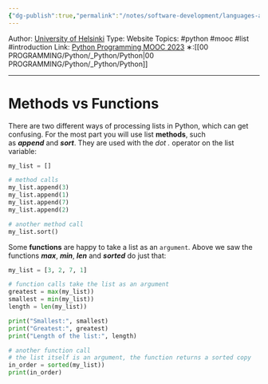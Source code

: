 ```yaml
---
{"dg-publish":true,"permalink":"/notes/software-development/languages-and-frameworks/python/0-python-programming-mooc/introduction/part-4/02-lists/08-methods-vs-functions/","created":"2025-07-13T15:25:05.628+08:00"}
---
```


Author: [University of Helsinki](https://programming-23.mooc.fi/)
Type: Website
Topics: #python #mooc #list  #introduction
Link: [Python Programming MOOC 2023](https://programming-23.mooc.fi/)
∗:[[00 PROGRAMMING/Python/_Python/Python\|00 PROGRAMMING/Python/_Python/Python]] 

---
# Methods vs Functions
There are two different ways of processing lists in Python, which can get confusing. 
For the most part you will use list __methods__, such as ___append___ and ___sort___. 
They are used with the _dot_ _._ operator on the list variable:

```python
my_list = []

# method calls
my_list.append(3)
my_list.append(1)
my_list.append(7)
my_list.append(2)

# another method call
my_list.sort()
```

Some __functions__ are happy to take a list as an `argument`. Above we saw the functions ___max___, ___min___, ___len___ and ___sorted___ do just that:

```python
my_list = [3, 2, 7, 1]

# function calls take the list as an argument
greatest = max(my_list))
smallest = min(my_list))
length = len(my_list))

print("Smallest:", smallest)
print("Greatest:", greatest)
print("Length of the list:", length)

# another function call 
# the list itself is an argument, the function returns a sorted copy
in_order = sorted(my_list))
print(in_order)
```

